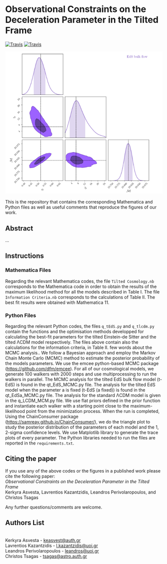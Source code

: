# Observational Constraints on the Deceleration Parameter in the Tilted Frame

[![Travis](https://img.shields.io/badge/language-Mathematica-green.svg)]()
[![Travis](https://img.shields.io/badge/language-Python-yellow.svg)]()


<p align="center">
<img src="preview.png" width="820" title="preview" />
</p>

This is the repository that contains the corresponding Mathematica and Python files as well as useful comments that reproduce the figures of our work. 


## Abstract
...


## Instructions
### Mathematica Files
Regarding the relevant Mathematica codes, the file `Tilted Cosmology.nb` corresponds to the Mathematica code in order to obtain the results of the maximum likelihood method for all the models described in Table I. The file `Information Criteria.nb` corresponds to the calculations of Table II. The best fit results were obtained with Mathematica 11. 

### Python Files
Regarding the relevant Python codes, the files `q_tEdS.py` and `q_tlcdm.py` contain the functions and the optimisation methods developped for calculating the best-fit parameters for the tilted Einstein-de Sitter and the tilted ΛCDM model respectively. The files above contain also the calculations for the information criteria, in Table II. 
few words about the MCMC analysis..
We follow a Bayesian approach and employ the Markov Chain Monte Carlo (MCMC) method to estimate the posterior probability of the models parameters. We use the emcee python-based MCMC package (https://github.com/dfm/emcee). For all of our cosmological models, we generate 100 walkers with 2000 steps and use multiprocessing to run the walkers in parallel. The MCMC analysis for the tilted EdS bulk flow model (t-EdS) is found in the qt_EdS_MCMC.py file. The analysis for the tilted EdS model when the parameter a is fixed (t-EdS (a fixed)) is found in the qt_EdSa_MCMC.py file. The analysis for the standard ΛCDM model is given in the q_LCDM_MCM.py file. We use flat priors defined in the prior function and instantiate each walker with a starting point close to the maximum-likelihood point from the minimization process. When the run is completed, Using the ChainConsumer package (https://samreay.github.io/ChainConsumer/),  we do the triangle plot to study the posterior distribution of the parameters of each model and the 1, 2-sigma confidence levels. We use Matplotlib library to generate the trace plots of every parameter. The Python libraries needed to run the files are reported in the `requirements.txt`. 


## Citing the paper 
If you use any of the above codes or the figures in a published work please cite the following paper:
<br>*Observational Constraints on the Deceleration Parameter in the Tilted Frame*
<br>Kerkyra Asvesta, Lavrentios Kazantzidis, Leandros Perivolaropoulos, and Christos Tsagas

Any further questions/comments are welcome.


## Authors List
<br>Kerkyra Asvesta - <keasvest@auth.gr>
<br>Lavrentios Kazantzidis - <l.kazantzidis@uoi.gr>
<br>Leandros Perivolaropoulos - <leandros@uoi.gr>
<br>Christos Tsagas - <tsagas@astro.auth.gr>
